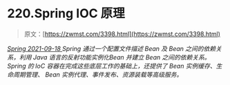 <!--yml
category: 未分类
date: 0001-01-01 00:00:00
--->

# 220.Spring IOC 原理

> 原文：[https://zwmst.com/3398.html](https://zwmst.com/3398.html)

   [ *Spring* ](https://zwmst.com/spring)*[ <time datetime="2021-09-18T14:28:48+08:00"> 2021-09-18 </time> ](https://zwmst.com/3398.html)  Spring 通过一个配置文件描述 Bean 及 Bean 之间的依赖关系，利用 Java 语言的反射功能实例化Bean 并建立 Bean 之间的依赖关系。 Spring 的 IoC 容器在完成这些底层工作的基础上，还提供了 Bean 实例缓存、生命周期管理、 Bean 实例代理、事件发布、资源装载等高级服务。*